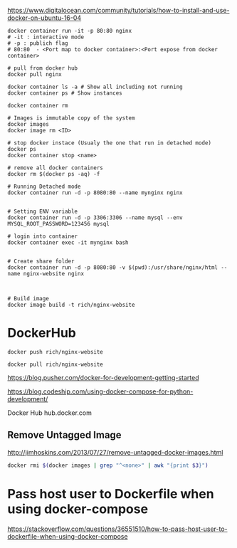 https://www.digitalocean.com/community/tutorials/how-to-install-and-use-docker-on-ubuntu-16-04


```
docker container run -it -p 80:80 nginx
# -it : interactive mode
# -p : publich flag
# 80:80  - <Port map to docker container>:<Port expose from docker container>

# pull from docker hub
docker pull nginx

docker container ls -a # Show all including not running
docker container ps # Show instances

docker container rm

# Images is immutable copy of the system
docker images
docker image rm <ID>

# stop docker instace (Usualy the one that run in detached mode)
docker ps
docker container stop <name>

# remove all docker containers
docker rm $(docker ps -aq) -f

# Running Detached mode
docker container run -d -p 8080:80 --name mynginx nginx


# Setting ENV variable
docker container run -d -p 3306:3306 --name mysql --env MYSQL_ROOT_PASSWORD=123456 mysql

# login into container
docker container exec -it mynginx bash


# Create share folder
docker container run -d -p 8080:80 -v $(pwd):/usr/share/nginx/html --name nginx-website nginx



# Build image 
docker image build -t rich/nginx-website
```


# DockerHub
```
docker push rich/nginx-website

docker pull rich/nginx-website
```


https://blog.pusher.com/docker-for-development-getting-started

https://blog.codeship.com/using-docker-compose-for-python-development/

Docker Hub
hub.docker.com

## Remove Untagged Image
http://jimhoskins.com/2013/07/27/remove-untagged-docker-images.html
```Bash
docker rmi $(docker images | grep "^<none>" | awk "{print $3}")
```


# Pass host user to Dockerfile when using docker-compose
https://stackoverflow.com/questions/36551510/how-to-pass-host-user-to-dockerfile-when-using-docker-compose
